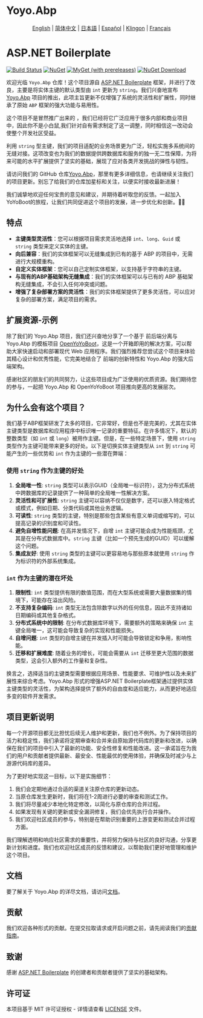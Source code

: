 
# Yoyo.Abp

<p align="center">
  <a href="./README.md">English</a> |
  <a href="./README_CN.md">简体中文</a> |
  <a href="./README_JA.md">日本語</a> |
  <a href="./README_ES.md">Español</a> |
  <a href="./README_KL.md">Klingon</a> |
  <a href="./README_FR.md">Français</a>
</p>

# ASP.NET Boilerplate

[![Build Status](https://github.com/aspnetboilerplate/aspnetboilerplate/actions/workflows/build-and-test.yml/badge.svg)](https://github.com/aspnetboilerplate/aspnetboilerplate/actions/workflows/build-and-test.yml)
[![NuGet](https://img.shields.io/nuget/v/Abp.svg?style=flat-square)](https://www.nuget.org/packages/Abp)
[![MyGet (with prereleases)](https://img.shields.io/myget/abp-nightly/vpre/Abp.svg?style=flat-square)](https://aspnetboilerplate.com/Pages/Documents/Nightly-Builds)
[![NuGet Download](https://img.shields.io/nuget/dt/Abp.svg?style=flat-square)](https://www.nuget.org/packages/Abp)

欢迎光临 `Yoyo.Abp` 仓库！这个项目源自 [ASP.NET Boilerplate](https://github.com/aspnetboilerplate/aspnetboilerplate) 框架，并进行了改良，主要是将实体主键的默认类型由 `int` 更新为 `string`。我们兴奋地宣布 [Yoyo.Abp](https://github.com/YoYoBoot/Yoyo.Abp) 项目的推出，此项主旨更新不仅增强了系统的灵活性和扩展性，同时继承了原始 `ABP` 框架的强大功能与易用性。

这个项目不是冒然推广出来的 ，我们已经将它广泛应用于很多内部和商业项目中，因此你不是小白鼠,我们针对自有需求制定了这一调整，同时相信这一改动会使整个开发社区受益。

利用 `string` 型主键，我们的项目适配的业务场景更为广泛，轻松实施多系统间的无缝对接。这项改变也为我们的数据提供跨数据库和服务的独一无二性保障，为将来可能的水平扩展提供了坚实的基础，展现了应对各类开发挑战的弹性与韧性。

请访问我们的 GitHub 仓库[Yoyo.Abp](https://github.com/YoYoBoot/Yoyo.Abp)，那里有更多详细信息，也请继续关注我们的项目更新。别忘了给我们的仓库加星标和关注，以便实时接收最新进展！

我们诚挚地欢迎任何宝贵的意见和建议，并期待着听取您的反馈。一起加入YoYoBoot的旅程，让我们共同促进这个项目的发展，进一步优化和创新。🚀🌟

## 特点

- **主键类型灵活性**：您可以根据项目需求灵活地选择 `int`、`long`、`Guid` 或 `string` 类型来定义实体的主键。
- **向后兼容**：我们的实体框架可以无缝集成到已有的基于 ABP 的项目中，无需进行大规模重构。
- **自定义实体框架**：您可以自己定制实体框架，以支持基于字符串的主键。
- **与现有的ABP基础架构无缝集成**：我们的实体框架可以与已有的 ABP 基础架构无缝集成，不会引入任何冲突或问题。
- **增强了复杂部署方案的灵活性**：我们的实体框架提供了更多灵活性，可以应对复杂的部署方案，满足项目的需求。

## 扩展资源-示例

除了我们的 Yoyo.Abp 项目，我们还兴奋地分享了一个基于 前后端分离与 Yoyo.Abp 的模板项目 [OpenYoYoBoot](https://github.com/YoYoBoot/OpenYoYoBoot)，这是一个开箱即用的解决方案，可以帮助大家快速启动和部署现代 Web 应用程序。我们强烈推荐您尝试这个项目来体验其精心设计和优秀性能，它完美地结合了 前端的创新特性和 Yoyo.Abp 的强大后端架构。

感谢社区的朋友们的共同努力，让这些项目成为广泛使用的优质资源。我们期待您的参与，一起把 Yoyo.Abp 和 OpenYoYoBoot 项目推向更高的发展层次。

## 为什么会有这个项目？

我们基于ABP框架研发了太多的项目，它非常好，但是也不是完美的，尤其在实体主键类型是数据库和应用程序中标识唯一记录的重要特征。在许多情况下，默认的整数类型（如 `int` 或 `long`）被用作主键。但是，在一些特定场景下，使用 `string` 类型作为主键可能带来更多的好处。以下是切换实体主键类型从 `int` 到 `string` 可能产生的一些优势和 `int` 作为主键的一些潜在弊端：

### 使用 `string` 作为主键的好处

1. **全局唯一性**: `string` 类型可以表示GUID（全局唯一标识符），这为分布式系统中跨数据库的记录提供了一种简单的全局唯一性解决方案。
2. **灵活性和可扩展性**: `string` 主键可以容纳不仅仅是数字，还可以嵌入特定格式或模式，例如日期、分类代码或其他业务逻辑。
3. **可读性**: `string` 类型的主键，特别是那些包含某些有意义单词或缩写的，可以提高记录的识别度和可读性。
4. **避免自增性能问题**: 在高并发情况下，自增 `int` 主键可能会成为性能瓶颈，尤其是在分布式数据库中。`string` 主键（比如一个预先生成的GUID）可以缓解这个问题。
5. **集成友好**: 使用 `string` 类型的主键可以更容易地与那些原本就使用 `string` 作为标识符的外部系统集成。

### `int` 作为主键的潜在坏处

1. **限制性**: `int` 类型提供有限的数值范围，而在大型系统或需要大量数据集的情境下，可能存在溢出风险。
2. **不支持复杂编码**: `int` 类型无法包含除数字以外的任何信息，因此不支持诸如日期编码或其他复杂格式。
3. **分布式系统中的限制**: 在分布式数据库环境下，需要额外的策略来确保 `int` 主键全局唯一，这可能会导致复杂的实现和性能损失。
4. **自增问题**: `int` 类型的自增主键在并发插入时可能会导致锁定和争用，影响性能。
5. **迁移和扩展难度**: 随着业务的增长，可能会需要从 `int` 迁移至更大范围的数据类型，这会引入额外的工作量和复杂性。

换言之，选择适当的主键类型需要根据应用场景、性能要求、可维护性以及未来扩展性来综合考虑。Yoyo.Abp 形式的增强ASP.NET Boilerplate框架通过提供实体主键类型的灵活性，为架构选择提供了额外的自由度和适应能力，从而更好地适应多变的软件开发需求。

## 项目更新说明

每一个开源项目都无比担忧后续无人维护和更新，我们也不例外。为了保持项目的活力和稳定性，我们承诺将定期审查和合并来自原始源代码库的更新和改进，以确保在我们的项目中引入了最新的功能、安全性修复和性能改进。这一承诺旨在为我们的用户和贡献者提供最新、最安全、性能最优的使用体验，并确保及时减少与上游源代码库的差异。

为了更好地实现这一目标，以下是实施细节：

1. 我们会定期地通过合适的渠道关注原仓库的更新动态。
2. 当原仓库发生更新时，我们将在1-2周进行必要的审查和测试工作。
3. 我们将尽量减少本地化特定修改，以简化与原仓库的合并过程。
4. 如果发现有关键的更新或安全漏洞修复，我们会优先执行合并操作。
5. 我们欢迎社区成员的参与，特别是在帮助识别重要的上游变更和测试合并过程方面。

我们理解透明和响应社区需求的重要性，并将努力保持与社区的良好沟通，分享更新计划和进度。我们也欢迎社区成员的反馈和建议，以帮助我们更好地管理和维护这个项目。

## 文档

要了解关于 Yoyo.Abp 的详尽文档，请访问[文档](link-to-docs)。

## 贡献

我们欢迎各种形式的贡献。在提交拉取请求或开启问题之前，请先阅读我们的[贡献指南](link-to-contribution-guidelines)。

## 致谢

感谢 [ASP.NET Boilerplate](https://github.com/aspnetboilerplate/aspnetboilerplate) 的创建者和贡献者提供了坚实的基础架构。

## 许可证

本项目基于 MIT 许可证授权 - 详情请查看 [LICENSE](LICENSE.md) 文件。
